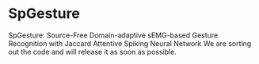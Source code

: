 # SpGesture
SpGesture: Source-Free Domain-adaptive sEMG-based Gesture Recognition with Jaccard Attentive Spiking Neural Network
We are sorting out the code and will release it as soon as possible.
